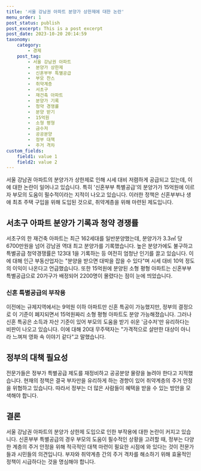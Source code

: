 ```yaml
---
title: '서울 강남권 아파트 분양가 상한제에 대한 논란'
menu_order: 1
post_status: publish
post_excerpt: This is a post excerpt
post_date: 2023-10-20 20:14:59
taxonomy:
    category:
        - 경제
    post_tag:
        - 서울 강남권 아파트
        -  분양가 상한제
        -  신혼부부 특별공급
        -  부모 찬스
        -  취약계층
        -  서초구
        -  재건축 아파트
        -  분양가 기록
        -  청약 경쟁률
        -  분양 받기
        -  15억원
        -  소형 평형
        -  금수저
        -  공공분양
        -  정부 대책
        -  주거 격차
custom_fields:
    field1: value 1
    field2: value 2
---
```



서울 강남권 아파트의 분양가가 상한제로 인해 시세 대비 저렴하게 공급되고 있는데, 이에 대한 논란이 일어나고 있습니다. 특히 '신혼부부 특별공급'의 분양가가 15억원에 이르자 부모의 도움이 필수적이라는 지적이 나오고 있습니다. 이러한 정책은 신혼부부나 생애 최초 주택 구입을 위해 도입된 것으로, 취약계층을 위해 마련된 제도입니다.

## 서초구 아파트 분양가 기록과 청약 경쟁률

서초구의 한 재건축 아파트는 최근 162세대를 일반분양했는데, 분양가가 3.3㎡ 당 6700만원을 넘어 강남권 역대 최고 분양가를 기록했습니다. 높은 분양가에도 불구하고 특별공급 청약경쟁률은 123대 1을 기록하는 등 여전히 엄청난 인기를 끌고 있습니다. 이에 대해 인근 부동산업자는 "분양을 받으면 대박을 잡을 수 있다"며 시세 대비 10억 정도의 이익이 나온다고 언급했습니다. 또한 15억원에 분양된 소형 평형 아파트는 신혼부부 특별공급으로 20가구가 배정되어 2200명이 몰렸다는 점이 눈에 띄었습니다.

### 신혼 특별공급의 부작용

이전에는 규제지역에서는 9억원 이하 아파트만 신혼 특공이 가능했지만, 정부의 결정으로 이 기준이 폐지되면서 15억원짜리 소형 평형 아파트도 분양 가능해졌습니다. 그러나 신혼 특공은 소득과 자산 기준이 있어 부모의 도움을 받기 쉬운 '금수저'만 유리하다는 비판이 나오고 있습니다. 이에 대해 20대 무주택자는 "가격적으로 살만한 대상이 아니라 느껴져 영화 속 이야기 같다"고 말했습니다.

## 정부의 대책 필요성

전문가들은 정부가 특별공급 제도를 재정비하고 공공분양 물량을 늘려야 한다고 지적했습니다. 현재의 정책은 결국 부자만을 유리하게 하는 경향이 있어 취약계층의 주거 안정을 위협하고 있습니다. 따라서 정부는 더 많은 사람들이 혜택을 받을 수 있는 방안을 모색해야 합니다.

## 결론

서울 강남권 아파트의 분양가 상한제 도입으로 인한 부작용에 대한 논란이 커지고 있습니다. 신혼부부 특별공급의 경우 부모의 도움이 필수적인 상황을 고려할 때, 정부는 다양한 계층의 주거 안정을 위해 적극적인 대책 마련이 필요한 시점에 와 있다는 것이 전문가들과 시민들의 의견입니다. 부자와 취약계층 간의 주거 격차를 해소하기 위해 효율적인 정책이 시급하다는 것을 명심해야 합니다.
